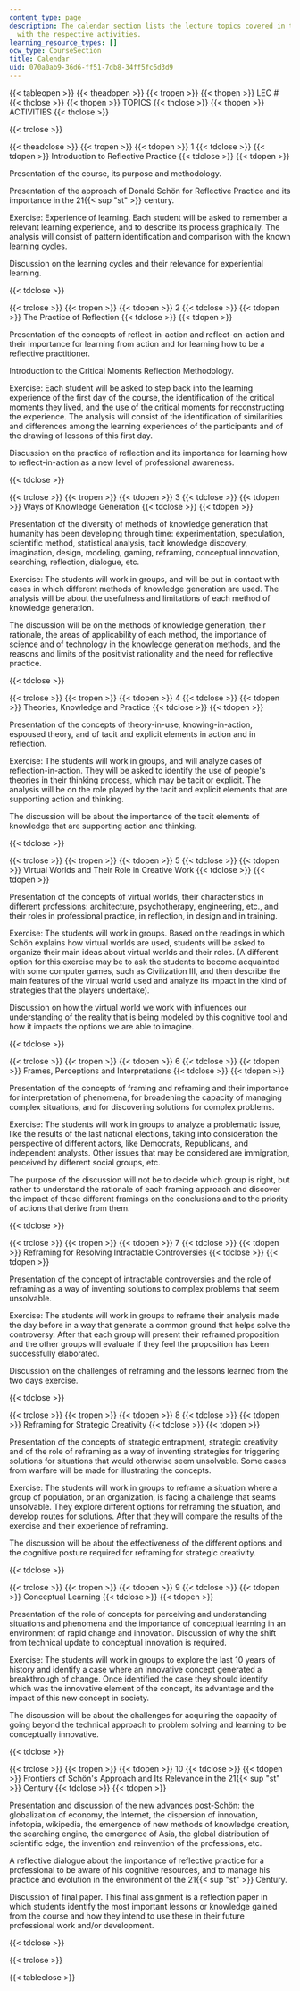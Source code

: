 ```yaml
---
content_type: page
description: The calendar section lists the lecture topics covered in the course along
  with the respective activities.
learning_resource_types: []
ocw_type: CourseSection
title: Calendar
uid: 070a0ab9-36d6-ff51-7db8-34ff5fc6d3d9
---
```


{{< tableopen >}}
{{< theadopen >}}
{{< tropen >}}
{{< thopen >}}
LEC #
{{< thclose >}}
{{< thopen >}}
TOPICS
{{< thclose >}}
{{< thopen >}}
ACTIVITIES
{{< thclose >}}

{{< trclose >}}

{{< theadclose >}}
{{< tropen >}}
{{< tdopen >}}
1
{{< tdclose >}}
{{< tdopen >}}
Introduction to Reflective Practice
{{< tdclose >}}
{{< tdopen >}}


Presentation of the course, its purpose and methodology.

Presentation of the approach of Donald Schön for Reflective Practice and its importance in the 21{{< sup "st" >}} century.

Exercise: Experience of learning. Each student will be asked to remember a relevant learning experience, and to describe its process graphically. The analysis will consist of pattern identification and comparison with the known learning cycles.

Discussion on the learning cycles and their relevance for experiential learning.


{{< tdclose >}}

{{< trclose >}}
{{< tropen >}}
{{< tdopen >}}
2
{{< tdclose >}}
{{< tdopen >}}
The Practice of Reflection
{{< tdclose >}}
{{< tdopen >}}


Presentation of the concepts of reflect-in-action and reflect-on-action and their importance for learning from action and for learning how to be a reflective practitioner.

Introduction to the Critical Moments Reflection Methodology.

Exercise: Each student will be asked to step back into the learning experience of the first day of the course, the identification of the critical moments they lived, and the use of the critical moments for reconstructing the experience. The analysis will consist of the identification of similarities and differences among the learning experiences of the participants and of the drawing of lessons of this first day.

Discussion on the practice of reflection and its importance for learning how to reflect-in-action as a new level of professional awareness.


{{< tdclose >}}

{{< trclose >}}
{{< tropen >}}
{{< tdopen >}}
3
{{< tdclose >}}
{{< tdopen >}}
Ways of Knowledge Generation
{{< tdclose >}}
{{< tdopen >}}


Presentation of the diversity of methods of knowledge generation that humanity has been developing through time: experimentation, speculation, scientific method, statistical analysis, tacit knowledge discovery, imagination, design, modeling, gaming, reframing, conceptual innovation, searching, reflection, dialogue, etc.

Exercise: The students will work in groups, and will be put in contact with cases in which different methods of knowledge generation are used. The analysis will be about the usefulness and limitations of each method of knowledge generation.

The discussion will be on the methods of knowledge generation, their rationale, the areas of applicability of each method, the importance of science and of technology in the knowledge generation methods, and the reasons and limits of the positivist rationality and the need for reflective practice.


{{< tdclose >}}

{{< trclose >}}
{{< tropen >}}
{{< tdopen >}}
4
{{< tdclose >}}
{{< tdopen >}}
Theories, Knowledge and Practice
{{< tdclose >}}
{{< tdopen >}}


Presentation of the concepts of theory-in-use, knowing-in-action, espoused theory, and of tacit and explicit elements in action and in reflection.

Exercise: The students will work in groups, and will analyze cases of reflection-in-action. They will be asked to identify the use of people's theories in their thinking process, which may be tacit or explicit. The analysis will be on the role played by the tacit and explicit elements that are supporting action and thinking.

The discussion will be about the importance of the tacit elements of knowledge that are supporting action and thinking.


{{< tdclose >}}

{{< trclose >}}
{{< tropen >}}
{{< tdopen >}}
5
{{< tdclose >}}
{{< tdopen >}}
Virtual Worlds and Their Role in Creative Work
{{< tdclose >}}
{{< tdopen >}}


Presentation of the concepts of virtual worlds, their characteristics in different professions: architecture, psychotherapy, engineering, etc., and their roles in professional practice, in reflection, in design and in training.

Exercise: The students will work in groups. Based on the readings in which Schön explains how virtual worlds are used, students will be asked to organize their main ideas about virtual worlds and their roles. (A different option for this exercise may be to ask the students to become acquainted with some computer games, such as Civilization III, and then describe the main features of the virtual world used and analyze its impact in the kind of strategies that the players undertake).

Discussion on how the virtual world we work with influences our understanding of the reality that is being modeled by this cognitive tool and how it impacts the options we are able to imagine.


{{< tdclose >}}

{{< trclose >}}
{{< tropen >}}
{{< tdopen >}}
6
{{< tdclose >}}
{{< tdopen >}}
Frames, Perceptions and Interpretations
{{< tdclose >}}
{{< tdopen >}}


Presentation of the concepts of framing and reframing and their importance for interpretation of phenomena, for broadening the capacity of managing complex situations, and for discovering solutions for complex problems.

Exercise: The students will work in groups to analyze a problematic issue, like the results of the last national elections, taking into consideration the perspective of different actors, like Democrats, Republicans, and independent analysts. Other issues that may be considered are immigration, perceived by different social groups, etc.

The purpose of the discussion will not be to decide which group is right, but rather to understand the rationale of each framing approach and discover the impact of these different framings on the conclusions and to the priority of actions that derive from them.


{{< tdclose >}}

{{< trclose >}}
{{< tropen >}}
{{< tdopen >}}
7
{{< tdclose >}}
{{< tdopen >}}
Reframing for Resolving Intractable Controversies
{{< tdclose >}}
{{< tdopen >}}


Presentation of the concept of intractable controversies and the role of reframing as a way of inventing solutions to complex problems that seem unsolvable.

Exercise: The students will work in groups to reframe their analysis made the day before in a way that generate a common ground that helps solve the controversy. After that each group will present their reframed proposition and the other groups will evaluate if they feel the proposition has been successfully elaborated.

Discussion on the challenges of reframing and the lessons learned from the two days exercise.


{{< tdclose >}}

{{< trclose >}}
{{< tropen >}}
{{< tdopen >}}
8
{{< tdclose >}}
{{< tdopen >}}
Reframing for Strategic Creativity
{{< tdclose >}}
{{< tdopen >}}


Presentation of the concepts of strategic entrapment, strategic creativity and of the role of reframing as a way of inventing strategies for triggering solutions for situations that would otherwise seem unsolvable. Some cases from warfare will be made for illustrating the concepts.

Exercise: The students will work in groups to reframe a situation where a group of population, or an organization, is facing a challenge that seams unsolvable. They explore different options for reframing the situation, and develop routes for solutions. After that they will compare the results of the exercise and their experience of reframing.

The discussion will be about the effectiveness of the different options and the cognitive posture required for reframing for strategic creativity.


{{< tdclose >}}

{{< trclose >}}
{{< tropen >}}
{{< tdopen >}}
9
{{< tdclose >}}
{{< tdopen >}}
Conceptual Learning
{{< tdclose >}}
{{< tdopen >}}


Presentation of the role of concepts for perceiving and understanding situations and phenomena and the importance of conceptual learning in an environment of rapid change and innovation. Discussion of why the shift from technical update to conceptual innovation is required.

Exercise: The students will work in groups to explore the last 10 years of history and identify a case where an innovative concept generated a breakthrough of change. Once identified the case they should identify which was the innovative element of the concept, its advantage and the impact of this new concept in society.

The discussion will be about the challenges for acquiring the capacity of going beyond the technical approach to problem solving and learning to be conceptually innovative.


{{< tdclose >}}

{{< trclose >}}
{{< tropen >}}
{{< tdopen >}}
10
{{< tdclose >}}
{{< tdopen >}}
Frontiers of Schön's Approach and Its Relevance in the 21{{< sup "st" >}} Century
{{< tdclose >}}
{{< tdopen >}}


Presentation and discussion of the new advances post-Schön: the globalization of economy, the Internet, the dispersion of innovation, infotopia, wikipedia, the emergence of new methods of knowledge creation, the searching engine, the emergence of Asia, the global distribution of scientific edge, the invention and reinvention of the professions, etc.

A reflective dialogue about the importance of reflective practice for a professional to be aware of his cognitive resources, and to manage his practice and evolution in the environment of the 21{{< sup "st" >}} Century.

Discussion of final paper. This final assignment is a reflection paper in which students identify the most important lessons or knowledge gained from the course and how they intend to use these in their future professional work and/or development.


{{< tdclose >}}

{{< trclose >}}

{{< tableclose >}}